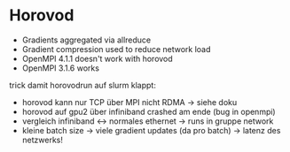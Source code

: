 # Horovod

* Gradients aggregated via allreduce
* Gradient compression used to reduce network load
* OpenMPI 4.1.1 doesn't work with horovod
* OpenMPI 3.1.6 works

trick damit horovodrun auf slurm klappt: 

* horovod kann nur TCP über MPI nicht RDMA -> siehe doku
* horovod auf gpu2 über infiniband crashed am ende (bug in openmpi)
* vergleich infiniband <-> normales ethernet -> runs in gruppe network
* kleine batch size -> viele gradient updates (da pro batch) -> latenz des netzwerks!